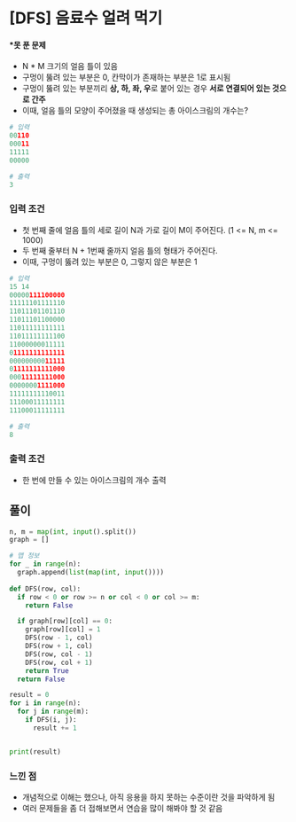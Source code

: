 # [DFS] 음료수 얼려 먹기
#### *못 푼 문제
- N * M 크기의 얼음 틀이 있음
- 구멍이 뚫려 있는 부분은 0, 칸막이가 존재하는 부분은 1로 표시됨
- 구멍이 뚫려 있는 부분끼리 **상, 하, 좌, 우**로 붙어 있는 경우 **서로 연결되어 있는 것으로 간주**
- 이때, 얼음 틀의 모양이 주어졌을 때 생성되는 총 아이스크림의 개수는?

```python
# 입력
00110
00011
11111
00000

# 출력
3
```

### 입력 조건
- 첫 번째 줄에 얼음 틀의 세로 길이 N과 가로 길이 M이 주어진다. (1 <= N, m <= 1000)
- 두 번째 줄부터 N + 1번째 줄까지 얼음 틀의 형태가 주어진다.
- 이때, 구멍이 뚫려 있는 부분은 0, 그렇지 않은 부분은 1

```python
# 입력
15 14
00000111100000
11111101111110
11011101101110
11011101100000
11011111111111
11011111111100
11000000011111
01111111111111
00000000011111
01111111111000
00011111111000
00000001111000
11111111110011
11100011111111
11100011111111

# 출력
8
```

### 출력 조건
- 한 번에 만들 수 있는 아이스크림의 개수 출력



## 풀이
```python
n, m = map(int, input().split())
graph = []

# 맵 정보
for _ in range(n):
  graph.append(list(map(int, input())))
  
def DFS(row, col):
  if row < 0 or row >= n or col < 0 or col >= m:
    return False

  if graph[row][col] == 0:
    graph[row][col] = 1
    DFS(row - 1, col)
    DFS(row + 1, col)
    DFS(row, col - 1)
    DFS(row, col + 1)
    return True
  return False

result = 0
for i in range(n):
  for j in range(m):
    if DFS(i, j):
      result += 1


print(result)
```


### 느낀 점
- 개념적으로 이해는 했으나, 아직 응용을 하지 못하는 수준이란 것을 파악하게 됨
- 여러 문제들을 좀 더 접해보면서 연습을 많이 해봐야 할 것 같음